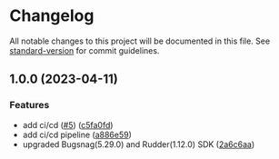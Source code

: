 # Changelog

All notable changes to this project will be documented in this file. See [standard-version](https://github.com/conventional-changelog/standard-version) for commit guidelines.

## 1.0.0 (2023-04-11)


### Features

* add ci/cd ([#5](https://github.com/rudderlabs/rudder-integration-bugsnag-android/issues/5)) ([c5fa0fd](https://github.com/rudderlabs/rudder-integration-bugsnag-android/commit/c5fa0fd27aefd9960619518848a2ccd8ec6bbc25))
* add ci/cd pipeline ([a886e59](https://github.com/rudderlabs/rudder-integration-bugsnag-android/commit/a886e59ac356b04a41c016f13d8efd8b350d7cdc))
* upgraded Bugsnag(5.29.0) and Rudder(1.12.0) SDK ([2a6c6aa](https://github.com/rudderlabs/rudder-integration-bugsnag-android/commit/2a6c6aaad028ca271a50438efc6c2006f196ebfe))
